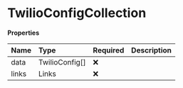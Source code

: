 # TwilioConfigCollection

**Properties**

| Name  | Type           | Required | Description |
| :---- | :------------- | :------- | :---------- |
| data  | TwilioConfig[] | ❌       |             |
| links | Links          | ❌       |             |

